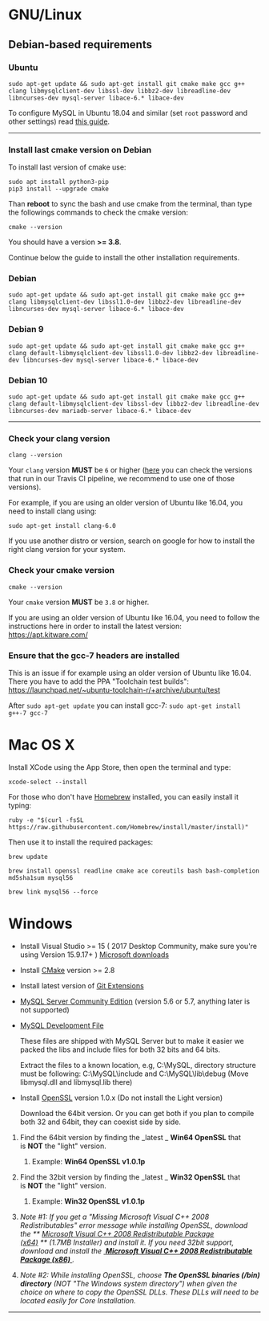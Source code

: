 # GNU/Linux

## Debian-based requirements

### Ubuntu
`sudo apt-get update && sudo apt-get install git cmake make gcc g++ clang libmysqlclient-dev libssl-dev libbz2-dev libreadline-dev libncurses-dev mysql-server libace-6.* libace-dev`

To configure MySQL in Ubuntu 18.04 and similar (set `root` password and other settings) read [this guide](https://www.digitalocean.com/community/tutorials/how-to-install-mysql-on-ubuntu-18-04).

--- 

### Install last cmake version on Debian

To install last version of cmake use:
```
sudo apt install python3-pip
pip3 install --upgrade cmake
```

Than **reboot** to sync the bash and use cmake from the terminal, than type the followings commands to check the cmake version:
```
cmake --version
```
You should have a version **>= 3.8**.

Continue below the guide to install the other installation requirements.

### Debian

`sudo apt-get update && sudo apt-get install git cmake make gcc g++ clang libmysqlclient-dev libssl1.0-dev libbz2-dev libreadline-dev libncurses-dev mysql-server libace-6.* libace-dev`

### Debian 9

`sudo apt-get update && sudo apt-get install git cmake make gcc g++ clang default-libmysqlclient-dev libssl1.0-dev libbz2-dev libreadline-dev libncurses-dev mysql-server libace-6.* libace-dev`

### Debian 10

`sudo apt-get update && sudo apt-get install git cmake make gcc g++ clang default-libmysqlclient-dev libssl-dev libbz2-dev libreadline-dev libncurses-dev mariadb-server libace-6.* libace-dev`

--- 


### Check your clang version

`clang --version`

Your `clang` version **MUST** be `6` or higher ([here](http://www.azerothcore.org/wiki/travis-build) you can check the versions that run in our Travis CI pipeline, we recommend to use one of those versions).

For example, if you are using an older version of Ubuntu like 16.04, you need to install clang using:

`sudo apt-get install clang-6.0`

If you use another distro or version, search on google for how to install the right clang version for your system.

### Check your cmake version

`cmake --version`

Your `cmake` version **MUST** be `3.8` or higher.

If you are using an older version of Ubuntu like 16.04, you need to follow the instructions here in order to install the latest version:
https://apt.kitware.com/

### Ensure that the gcc-7 headers are installed

This is an issue if for example using an older version of Ubuntu like 16.04. There you have to add the PPA "Toolchain test builds":
https://launchpad.net/~ubuntu-toolchain-r/+archive/ubuntu/test

After `sudo apt-get update` you can install gcc-7: `sudo apt-get install g++-7 gcc-7`


# Mac OS X

Install XCode using the App Store, then open the terminal and type:

`xcode-select --install` 

For those who don't have [Homebrew](http://brew.sh/) installed, you can easily install it typing:

`ruby -e "$(curl -fsSL https://raw.githubusercontent.com/Homebrew/install/master/install)"`

Then use it to install the required packages:

`brew update`

`brew install openssl readline cmake ace coreutils bash bash-completion md5sha1sum mysql56`

`brew link mysql56 --force`

# Windows

* Install Visual Studio >= 15 ( 2017 Desktop Community, make sure you're using Version 15.9.17+ ) [Microsoft downloads](https://www.visualstudio.com/thank-you-downloading-visual-studio/?sku=Community&rel=15)

* Install [CMake](https://cmake.org/) version >= 2.8  

* Install latest version of [Git Extensions](https://git-scm.com/download/win)

* [MySQL Server Community Edition](http://dev.mysql.com/downloads/mysql/5.6.html) (version 5.6 or 5.7, anything later is not supported)

* [MySQL Development File](https://docs.google.com/uc?id=0B1fF5EIDoF1fWjYwQ1FCNUJmMWc&export=download)
  
  These files are shipped with MySQL Server but to make it easier we packed the libs and include files for both 32 bits and 64 bits.

  Extract the files to a known location, e.g, C:\MySQL, directory structure must be following: C:\MySQL\include and C:\MySQL\lib\debug (Move libmysql.dll and libmysql.lib there) 

* Install [OpenSSL](http://www.slproweb.com/products/Win32OpenSSL.html) version 1.0.x (Do not install the Light version) 
  
  Download the 64bit version. Or you can get both if you plan to compile both 32 and 64bit, they can coexist side by side.

1. Find the 64bit version by finding the _latest _ **Win64 OpenSSL** that is **NOT** the "light" version.
    1. Example: **Win64 OpenSSL v1.0.1p**

2. Find the 32bit version by finding the _latest _ **Win32 OpenSSL** that is **NOT** the "light" version.
    1. Example: **Win32 OpenSSL v1.0.1p**

3. _Note #1: If you get a "Missing Microsoft Visual C++ 2008 Redistributables" error message while installing OpenSSL, download the ** [Microsoft Visual C++ 2008 Redistributable Package (x64)](http://www.microsoft.com/en-us/download/details.aspx?id=29) ** (1.7MB Installer) and install it. If you need 32bit support, download and install the [ **Microsoft Visual C++ 2008 Redistributable Package (x86)** ](http://www.microsoft.com/en-us/download/details.aspx?id=15336)._
4. _Note #2: While installing OpenSSL, choose **The OpenSSL binaries (/bin) directory** (NOT "The Windows system directory") when given the choice on where to copy the OpenSSL DLLs. These DLLs will need to be located easily for Core Installation._

***

